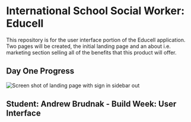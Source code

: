 # International School Social Worker: Educell

This repository is for the user interface portion of the Educell application. Two pages will be created, the initial landing page and an about i.e. marketing section selling all of the benefits that this product will offer.

## Day One Progress

![Screen shot of landing page with sign in sidebar out](https://i.imgur.com/O8EBY1p.png)

## Student: Andrew Brudnak - Build Week: User Interface
